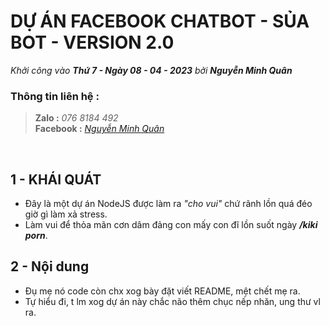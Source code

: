 # **DỰ ÁN FACEBOOK CHATBOT - SỦA BOT - VERSION 2.0**
*Khởi công vào **Thứ 7 - Ngày 08 - 04 - 2023** bởi **Nguyễn Minh Quân***

### **Thông tin liên hệ :**
> **Zalo :** *076 8184 492* <br>
> **Facebook :** *[Nguyễn Minh Quân](https://www.facebook.com/profile.php?id=100070234073634)*
<br>



## **1 - KHÁI QUÁT**
- Đây là một dự án NodeJS được làm ra *"cho vui"* chứ rãnh lồn quá đéo giờ gì làm xả stress.
- Làm vui để thỏa mãn cơn dâm đảng con mấy con đĩ lồn suốt ngày ***/kiki porn***.

## **2 - Nội dung**
- Đụ mẹ nó code còn chx xog bày đặt viết README, mệt chết mẹ ra.
- Tự hiểu đi, t lm xog dự án này chắc não thêm chục nếp nhăn, ung thư vl ra.
